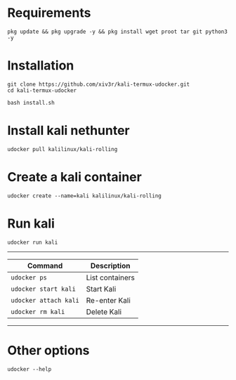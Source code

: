 # Requirements 
```
pkg update && pkg upgrade -y && pkg install wget proot tar git python3 -y
```
# Installation
```
git clone https://github.com/xiv3r/kali-termux-udocker.git
cd kali-termux-udocker
```
```
bash install.sh
```

# Install kali nethunter
```
udocker pull kalilinux/kali-rolling
```
# Create a kali container
```
udocker create --name=kali kalilinux/kali-rolling  
```
# Run kali
```
udocker run kali  
```
---
| Command | Description |  
|---------|-------------|  
| `udocker ps` | List containers |  
| `udocker start kali` | Start Kali |  
| `udocker attach kali` | Re-enter Kali |  
| `udocker rm kali` | Delete Kali |  

---


# Other options
```
udocker --help
```
